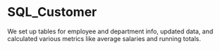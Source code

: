 # SQL_Customer
We set up tables for employee and department info, updated data, and calculated various metrics like average salaries and running totals.
